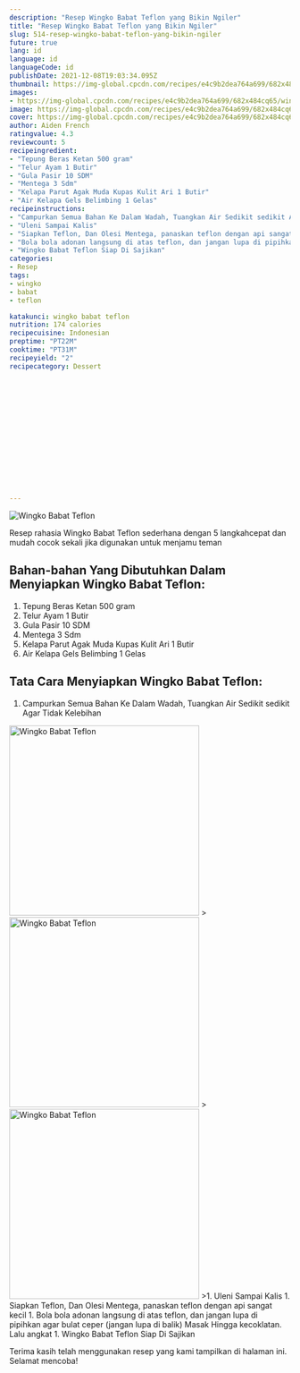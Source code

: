 ```yaml
---
description: "Resep Wingko Babat Teflon yang Bikin Ngiler"
title: "Resep Wingko Babat Teflon yang Bikin Ngiler"
slug: 514-resep-wingko-babat-teflon-yang-bikin-ngiler
future: true
lang: id
language: id
languageCode: id
publishDate: 2021-12-08T19:03:34.095Z 
thumbnail: https://img-global.cpcdn.com/recipes/e4c9b2dea764a699/682x484cq65/wingko-babat-teflon-foto-resep-utama.png
images:
- https://img-global.cpcdn.com/recipes/e4c9b2dea764a699/682x484cq65/wingko-babat-teflon-foto-resep-utama.png
image: https://img-global.cpcdn.com/recipes/e4c9b2dea764a699/682x484cq65/wingko-babat-teflon-foto-resep-utama.png
cover: https://img-global.cpcdn.com/recipes/e4c9b2dea764a699/682x484cq65/wingko-babat-teflon-foto-resep-utama.png
author: Aiden French
ratingvalue: 4.3
reviewcount: 5
recipeingredient:
- "Tepung Beras Ketan 500 gram"
- "Telur Ayam 1 Butir"
- "Gula Pasir 10 SDM"
- "Mentega 3 Sdm"
- "Kelapa Parut Agak Muda Kupas Kulit Ari 1 Butir"
- "Air Kelapa Gels Belimbing 1 Gelas"
recipeinstructions:
- "Campurkan Semua Bahan Ke Dalam Wadah, Tuangkan Air Sedikit sedikit Agar Tidak Kelebihan"
- "Uleni Sampai Kalis"
- "Siapkan Teflon, Dan Olesi Mentega, panaskan teflon dengan api sangat kecil"
- "Bola bola adonan langsung di atas teflon, dan jangan lupa di pipihkan agar bulat ceper (jangan lupa di balik) Masak Hingga kecoklatan. Lalu angkat"
- "Wingko Babat Teflon Siap Di Sajikan"
categories:
- Resep
tags:
- wingko
- babat
- teflon

katakunci: wingko babat teflon 
nutrition: 174 calories
recipecuisine: Indonesian
preptime: "PT22M"
cooktime: "PT31M"
recipeyield: "2"
recipecategory: Dessert


     
    
    
    
    
    
    
    
    
    
    
      
    
---
```



![Wingko Babat Teflon](https://img-global.cpcdn.com/recipes/e4c9b2dea764a699/682x484cq65/wingko-babat-teflon-foto-resep-utama.png)

Resep rahasia Wingko Babat Teflon  sederhana dengan 5 langkahcepat dan mudah cocok sekali jika digunakan untuk menjamu teman

<!--inarticleads1-->

## Bahan-bahan Yang Dibutuhkan Dalam Menyiapkan Wingko Babat Teflon:

1. Tepung Beras Ketan 500 gram
1. Telur Ayam 1 Butir
1. Gula Pasir 10 SDM
1. Mentega 3 Sdm
1. Kelapa Parut Agak Muda Kupas Kulit Ari 1 Butir
1. Air Kelapa Gels Belimbing 1 Gelas



<!--inarticleads2-->

## Tata Cara Menyiapkan Wingko Babat Teflon:

1. Campurkan Semua Bahan Ke Dalam Wadah, Tuangkan Air Sedikit sedikit Agar Tidak Kelebihan
<img class="lazyload" data-src="https://img-global.cpcdn.com/steps/775ec62868b377ec/160x128cq70/wingko-babat-teflon-langkah-memasak-1-foto.png" alt="Wingko Babat Teflon" width="340" height="340">
><img class="lazyload" data-src="https://img-global.cpcdn.com/steps/b5721993f95c58a1/160x128cq70/wingko-babat-teflon-langkah-memasak-1-foto.png" alt="Wingko Babat Teflon" width="340" height="340">
><img class="lazyload" data-src="https://img-global.cpcdn.com/steps/3a87edd3a006768b/160x128cq70/wingko-babat-teflon-langkah-memasak-1-foto.png" alt="Wingko Babat Teflon" width="340" height="340">
>1. Uleni Sampai Kalis
1. Siapkan Teflon, Dan Olesi Mentega, panaskan teflon dengan api sangat kecil
1. Bola bola adonan langsung di atas teflon, dan jangan lupa di pipihkan agar bulat ceper (jangan lupa di balik) Masak Hingga kecoklatan. Lalu angkat
1. Wingko Babat Teflon Siap Di Sajikan




Terima kasih telah menggunakan resep yang kami tampilkan di halaman ini. Selamat mencoba!
